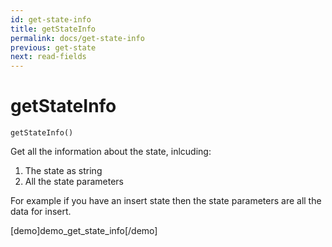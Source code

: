 ```yaml
---
id: get-state-info
title: getStateInfo
permalink: docs/get-state-info
previous: get-state
next: read-fields
---
```


# getStateInfo


<pre><code class="language-php">getStateInfo()</code></pre>
Get all the information about the state, inlcuding:
<ol>
	<li>The state as string</li>
	<li>All the state parameters</li>
</ol>

For example if you have an insert state then the state parameters are all the data for insert.

[demo]demo_get_state_info[/demo]
